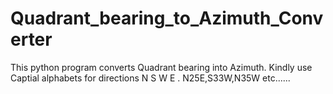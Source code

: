 # Quadrant_bearing_to_Azimuth_Converter
This python program converts Quadrant bearing into Azimuth.
Kindly use Captial alphabets for directions N S W E .
N25E,S33W,N35W etc......
